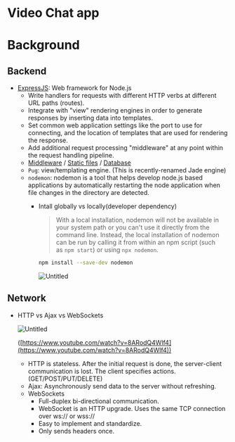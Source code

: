# Video Chat app

# Background

## Backend

- [ExpressJS](https://developer.mozilla.org/en-US/docs/Learn/Server-side/Express_Nodejs/Introduction#introducing_express): Web framework for Node.js
    - Write handlers for requests with different HTTP verbs at different URL paths (routes).
    - Integrate with "view" rendering engines in order to generate responses by inserting data into templates.
    - Set common web application settings like the port to use for connecting, and the location of templates that are used for rendering the response.
    - Add additional request processing "middleware" at any point within the request handling pipeline.
    - [Middleware](https://developer.mozilla.org/en-US/docs/Learn/Server-side/Express_Nodejs/Introduction#using_middleware) / [Static files](https://developer.mozilla.org/en-US/docs/Learn/Server-side/Express_Nodejs/Introduction#serving_static_files) / [Database](https://developer.mozilla.org/en-US/docs/Learn/Server-side/Express_Nodejs/Introduction#using_databases)
    - `Pug`: view/templating engine. (This is recently-renamed Jade engine)
    - `nodemon`: nodemon is a tool that helps develop node.js based applications by automatically restarting the node application when file changes in the directory are detected.
        - Intall globally vs locally(developer dependency)
            
            > With a local installation, nodemon will not be available in your system path or you can't use it directly from the command line. Instead, the local installation of nodemon can be run by calling it from within an npm script (such as `npm start`) or using `npx nodemon`.
            > 
            
            ```bash
            npm install --save-dev nodemon
            ```
            
            ![Untitled](https://s3-us-west-2.amazonaws.com/secure.notion-static.com/f0d3f54f-e813-4e1c-a570-790784071415/Untitled.png)
            

## Network

- HTTP vs Ajax vs WebSockets
    
    ![Untitled](https://s3-us-west-2.amazonaws.com/secure.notion-static.com/ae22cc73-c897-451e-b96d-2def6c95bf9b/Untitled.png)
    
    ([https://www.youtube.com/watch?v=8ARodQ4Wlf4](https://www.youtube.com/watch?v=8ARodQ4Wlf4))
    
    - HTTP is stateless. After the initial request is done, the server-client communication is lost. The client specifies actions. (GET/POST/PUT/DELETE)
    - Ajax: Asynchronously send data to the server without refreshing.
    - WebSockets
        - Full-duplex bi-directional communication.
        - WebSocket is an HTTP upgrade. Uses the same TCP connection over ws:// or wss://
        - Easy to implement and standardize.
        - Only sends headers once.
